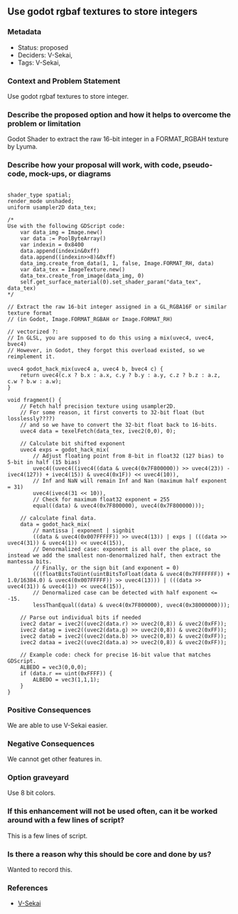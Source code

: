 ## Use godot rgbaf textures to store integers

### Metadata

- Status: proposed <!-- draft | proposed | rejected | accepted | deprecated | superseded by -->
- Deciders: V-Sekai,
- Tags: V-Sekai,


### Context and Problem Statement

Use godot rgbaf textures to store integer.

### Describe the proposed option and how it helps to overcome the problem or limitation

 Godot Shader to extract the raw 16-bit integer in a FORMAT_RGBAH texture by Lyuma.

### Describe how your proposal will work, with code, pseudo-code, mock-ups, or diagrams

```gdscript

shader_type spatial;
render_mode unshaded;
uniform usampler2D data_tex;

/*
Use with the following GDScript code:
	var data_img = Image.new()
	var data := PoolByteArray()
	var indexin = 0x8400
	data.append(indexin&0xff)
	data.append((indexin>>8)&0xff)
	data_img.create_from_data(1, 1, false, Image.FORMAT_RH, data)
	var data_tex = ImageTexture.new()
	data_tex.create_from_image(data_img, 0)
	self.get_surface_material(0).set_shader_param("data_tex", data_tex)
*/

// Extract the raw 16-bit integer assigned in a GL_RGBA16F or similar texture format
// (in Godot, Image.FORMAT_RGBAH or Image.FORMAT_RH)

// vectorized ?:
// In GLSL, you are supposed to do this using a mix(uvec4, uvec4, bvec4)
// However, in Godot, they forgot this overload existed, so we reimplement it.

uvec4 godot_hack_mix(uvec4 a, uvec4 b, bvec4 c) {
	return uvec4(c.x ? b.x : a.x, c.y ? b.y : a.y, c.z ? b.z : a.z, c.w ? b.w : a.w);
}

void fragment() {
	// Fetch half precision texture using usampler2D.
	// For some reason, it first converts to 32-bit float (but losslessly????)
	// and so we have to convert the 32-bit float back to 16-bits.
	uvec4 data = texelFetch(data_tex, ivec2(0,0), 0);

	// Calculate bit shifted exponent
	uvec4 exps = godot_hack_mix(
		// Adjust floating point from 8-bit in float32 (127 bias) to 5-bit in half (15 bias)
		uvec4((uvec4((ivec4((data & uvec4(0x7F800000)) >> uvec4(23)) - ivec4(127)) + ivec4(15)) & uvec4(0x1F)) << uvec4(10)),
		// Inf and NaN will remain Inf and Nan (maximum half exponent = 31)
		uvec4(ivec4(31 << 10)),
		// Check for maximum float32 exponent = 255
		equal((data) & uvec4(0x7F800000), uvec4(0x7F800000)));

	// calculate final data.
	data = godot_hack_mix(
		// mantissa | exponent | signbit
		((data & uvec4(0x007FFFFF)) >> uvec4(13)) | exps | (((data >> uvec4(31)) & uvec4(1)) << uvec4(15)),
		// Denormalized case: exponent is all over the place, so instead we add the smallest non-denormalized half, then extract the mantessa bits.
		// Finally, or the sign bit (and exponent = 0) 
		(((floatBitsToUint(uintBitsToFloat(data & uvec4(0x7FFFFFFF)) + 1.0/16384.0) & uvec4(0x007FFFFF)) >> uvec4(13))) | (((data >> uvec4(31)) & uvec4(1)) << uvec4(15)),
		// Denormalized case can be detected with half exponent <= -15.
		lessThanEqual((data) & uvec4(0x7F800000), uvec4(0x38000000)));

	// Parse out individual bits if needed
	ivec2 datar = ivec2((uvec2(data.r) >> uvec2(0,8)) & uvec2(0xFF));
	ivec2 datag = ivec2((uvec2(data.g) >> uvec2(0,8)) & uvec2(0xFF));
	ivec2 datab = ivec2((uvec2(data.b) >> uvec2(0,8)) & uvec2(0xFF));
	ivec2 dataa = ivec2((uvec2(data.a) >> uvec2(0,8)) & uvec2(0xFF));

	// Example code: check for precise 16-bit value that matches GDScript.
	ALBEDO = vec3(0,0,0);
	if (data.r == uint(0xFFFF)) {
		ALBEDO = vec3(1,1,1);
	}
}
```

### Positive Consequences

We are able to use V-Sekai easier.

### Negative Consequences

We cannot get other features in.

### Option graveyard

Use 8 bit colors.

### If this enhancement will not be used often, can it be worked around with a few lines of script?

This is a few lines of script.

### Is there a reason why this should be core and done by us?

Wanted to record this.

### References

- [V-Sekai](https://v-sekai.org/)
